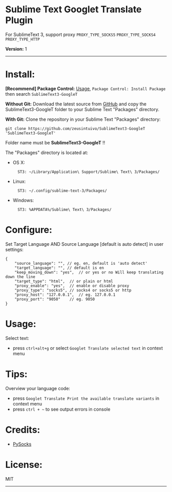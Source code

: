 Sublime Text Googlet Translate Plugin
===============================

For SublimeText 3, support proxy `PROXY_TYPE_SOCKS5` `PROXY_TYPE_SOCKS4` `PROXY_TYPE_HTTP`

**Version:** 1

------------------

Install:
=======

**[Recommend] Package Control:** [Usage](https://sublime.wbond.net/docs/usage),
 `Package Control: Install Package` then search `SublimeText3-GoogleT`

**Without Git:** Download the latest source from 
[GitHub](https://github.com/zeusintuivo/SublimeText3-GoogleT) and copy the 
SublimeText3-GoogleT folder to your Sublime Text "Packages" directory.

**With Git:** Clone the repository in your Sublime Text "Packages" directory:

    git clone https://github.com/zeusintuivo/SublimeText3-GoogleT 'SublimeText3-GoogleT'

Folder name must be **SublimeText3-GoogleT** !!

The "Packages" directory is located at:

* OS X:

        ST3: ~/Library/Application\ Support/Sublime\ Text\ 3/Packages/

* Linux:

        ST3: ~/.config/sublime-text-3/Packages/

* Windows:

        ST3: %APPDATA%/Sublime\ Text\ 3/Packages/

Configure:
=========

Set Target Language AND Source Language [default is auto detect] in user settings:


    {
        "source_language": "", // eg. en, default is 'auto detect'
        "target_language": "", // default is en
        "keep_moving_down": "yes",  // or yes or no Will keep translating down the line
        "target_type": "html",  // or plain or html
        "proxy_enable": "yes",  // enable or disable proxy
        "proxy_type": "socks5", // socks4 or socks5 or http
        "proxy_host": "127.0.0.1",  // eg. 127.0.0.1
        "proxy_port": "9050"    // eg. 9050
    }


Usage:
=====

Select text:

* press `ctrl+alt+g` or select `Googlet Translate selected text` in context menu

Tips:
====

Overview your language code:

* press `Googlet Translate Print the available translate variants` in context menu
* press `ctrl + ~` to see output errors in console


Credits:
=======

* [PySocks](https://github.com/Anorov/PySocks)


License:
=======

MIT



------------------

